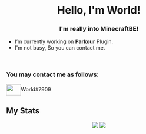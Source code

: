 <h1 align="center">Hello, I'm World!</h1>
<h3 align="center">I'm really into MinecraftBE!</h3>

- I’m currently working on **Parkour** Plugin.
- I'm not busy, So you can contact me.
<br>

### You may contact me as follows:
<p align="left">
	<a>
		<img align="center" src="https://cdn.jsdelivr.net/npm/simple-icons@3.0.1/icons/discord.svg" height="30" width="40" />World#7909
	</a>
</p>

## My Stats
<p align="center">
	<a>
		<img src="https://github-readme-stats.vercel.app/api?username=mcsim415&show_icons=true&theme=nord&line_height=35" />
		<img src="https://github-readme-streak-stats.herokuapp.com/?user=mcsim415&" />
	</a>
</p>
